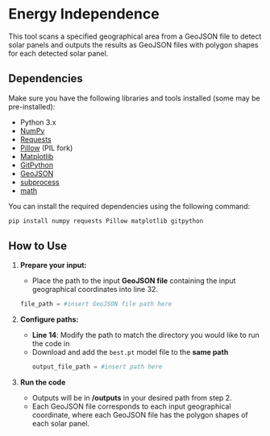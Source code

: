 # Energy Independence

This tool scans a specified geographical area from a GeoJSON file to detect solar panels and outputs the results as GeoJSON files with polygon shapes for each detected solar panel.

## Dependencies

Make sure you have the following libraries and tools installed (some may be pre-installed):

- Python 3.x
- [NumPy](https://numpy.org/)
- [Requests](https://docs.python-requests.org/en/latest/)
- [Pillow](https://pillow.readthedocs.io/en/stable/) (PIL fork)
- [Matplotlib](https://matplotlib.org/)
- [GitPython](https://gitpython.readthedocs.io/en/stable/)
- [GeoJSON](https://pypi.org/project/geojson/)
- [subprocess](https://docs.python.org/3/library/subprocess.html)
- [math](https://docs.python.org/3/library/math.html)

You can install the required dependencies using the following command:
```bash
pip install numpy requests Pillow matplotlib gitpython
```

## How to Use

1. **Prepare your input:**

   - Place the path to the input **GeoJSON file** containing the input geographical coordinates into line 32.
    ```python
   file_path = #insert GeoJSON file path here
    ```

2. **Configure paths:**

   - **Line 14**: Modify the path to match the directory you would like to run the code in
   - Download and add the `best.pt` model file to the **same path**
     ```python
     output_file_path = #insert path here
     ```


3. **Run the code**
   - Outputs will be in **/outputs** in your desired path from step 2. 
   - Each GeoJSON file corresponds to each input geographical coordinate, where  each GeoJSON file has the polygon shapes of each solar panel.
